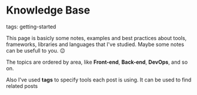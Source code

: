 # Knowledge Base

tags: getting-started

This page is basicly some notes, examples and best practices about tools, frameworks, libraries and languages that I've studied. Maybe some notes can be usefull to you. 😉

The topics are ordered by area, like **Front-end**, **Back-end**, **DevOps**, and so on.

Also I've used **tags** to specify tools each post is using. It can be used to find related posts